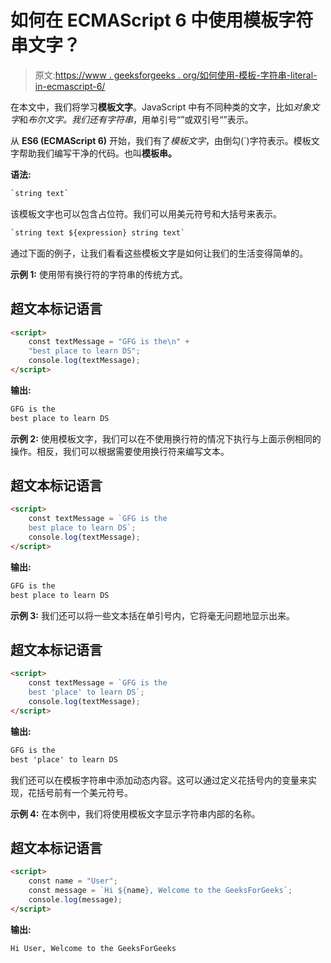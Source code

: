 # 如何在 ECMAScript 6 中使用模板字符串文字？

> 原文:[https://www . geeksforgeeks . org/如何使用-模板-字符串-literal-in-ecmascript-6/](https://www.geeksforgeeks.org/how-to-use-template-string-literal-in-ecmascript-6/)

在本文中，我们将学习**模板文字**。JavaScript 中有不同种类的文字，比如*对象文字*和*布尔文字。*我们还有*字符串*，用单引号“”或双引号“”表示。

从 **ES6 (ECMAScript 6)** 开始，我们有了*模板文字*，由倒勾(`)字符表示。模板文字帮助我们编写干净的代码。也叫**模板串。**

**语法:**

```html
`string text`
```

该模板文字也可以包含占位符。我们可以用美元符号和大括号来表示。

```html
`string text ${expression} string text`
```

通过下面的例子，让我们看看这些模板文字是如何让我们的生活变得简单的。

**示例 1:** 使用带有换行符的字符串的传统方式。

## 超文本标记语言

```html
<script>
    const textMessage = "GFG is the\n" +
    "best place to learn DS";
    console.log(textMessage);
</script>
```

**输出:**

```html
GFG is the
best place to learn DS
```

**示例 2:** 使用模板文字，我们可以在不使用换行符的情况下执行与上面示例相同的操作。相反，我们可以根据需要使用换行符来编写文本。

## 超文本标记语言

```html
<script>
    const textMessage = `GFG is the
    best place to learn DS`;
    console.log(textMessage);
</script>
```

**输出:**

```html
GFG is the
best place to learn DS
```

**示例 3:** 我们还可以将一些文本括在单引号内，它将毫无问题地显示出来。

## 超文本标记语言

```html
<script>
    const textMessage = `GFG is the
    best 'place' to learn DS`;
    console.log(textMessage);
</script>
```

**输出:**

```html
GFG is the
best 'place' to learn DS
```

我们还可以在模板字符串中添加动态内容。这可以通过定义花括号内的变量来实现，花括号前有一个美元符号。

**示例 4:** 在本例中，我们将使用模板文字显示字符串内部的名称。

## 超文本标记语言

```html
<script>
    const name = "User";
    const message = `Hi ${name}, Welcome to the GeeksForGeeks`;
    console.log(message);
</script>
```

**输出:**

```html
Hi User, Welcome to the GeeksForGeeks
```